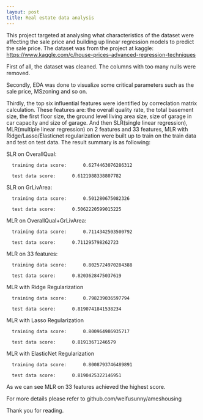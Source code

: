 ```yaml
---
layout: post
title: Real estate data analysis
---
```


This project targeted at analysing what characteristics of the dataset were affecting the sale price and building up linear regression models to predict the sale price. The dataset was from the project at kaggle: https://www.kaggle.com/c/house-prices-advanced-regression-techniques

First of all, the dataset was cleaned. The columns with too many nulls were removed.

Secondly, EDA was done to visualize some critical parameters such as the sale price, MSzoning and so on. 

Thirdly, the top six influential features were identified by correclation matrix calculation. These features are: the overall quality rate, the total basement size, the first floor size, the ground level living area size, size of garage in car capacity and size of garage. And then SLR(single linear regression), MLR(multiple linear regression) on 2 features and 33 features, MLR with Ridge/Lasso/Elasticnet regularization were built up to train on the train data and test on test data. The result summary is as following:

SLR on OverallQual:

      training data score:      0.6274463076286312
      
      test data score:      0.6121988338807782
      
SLR on GrLivArea:

      training data score:      0.501280675082326
      
      test data score:      0.5062220599015225
      
MLR on OverallQual+GrLivArea:

      training data score:      0.7114342503500792
      
      test data score:      0.711295798262723
      
MLR on 33 features:

      training data score:      0.8025724970284388
      
      test data score:      0.8203628475037619
      
MLR with Ridge Regularization

      training data score:      0.798239036597794
      
      test data score:      0.8190741841538234
      
MLR with Lasso Regularization

      training data score:      0.800964986935717
      
      test data score:      0.81913671246579
      
MLR with ElasticNet Regularization

      training data score:      0.8008793746489891
      
      test data score:      0.8190425322146951
      
As we can see MLR on 33 features achieved the highest score. 

For more details please refer to github.com/weifusunny/ameshousing

Thank you for reading. 
